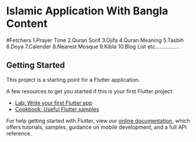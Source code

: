 # Islamic Application With Bangla Content

#Fetchers
    1.Prayer Time
    2.Quran Sorif
    3.Ojifa
    4.Quran Meaning
    5.Tasbih
    6.Doya
    7.Calender
    8.Nearest Mosque
    9.Kibla
    10.Blog List etc................

## Getting Started

This project is a starting point for a Flutter application.

A few resources to get you started if this is your first Flutter project:

- [Lab: Write your first Flutter app](https://flutter.dev/docs/get-started/codelab)
- [Cookbook: Useful Flutter samples](https://flutter.dev/docs/cookbook)

For help getting started with Flutter, view our
[online documentation](https://flutter.dev/docs), which offers tutorials,
samples, guidance on mobile development, and a full API reference.
